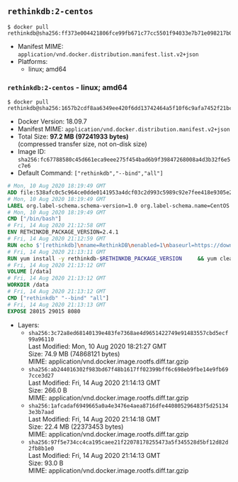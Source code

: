 ## `rethinkdb:2-centos`

```console
$ docker pull rethinkdb@sha256:ff373e004421806fce99fb671c77cc5501f94033e7b71e098217b06527a6c848
```

-	Manifest MIME: `application/vnd.docker.distribution.manifest.list.v2+json`
-	Platforms:
	-	linux; amd64

### `rethinkdb:2-centos` - linux; amd64

```console
$ docker pull rethinkdb@sha256:1657b2cdf8aa6349ee420f6dd13742464a5f10f6c9afa7452f21bc77dadb6680
```

-	Docker Version: 18.09.7
-	Manifest MIME: `application/vnd.docker.distribution.manifest.v2+json`
-	Total Size: **97.2 MB (97241933 bytes)**  
	(compressed transfer size, not on-disk size)
-	Image ID: `sha256:fc67788580c45d661eca9eee275f454bad6b9f39847268008a4d3b32f6e5c7e6`
-	Default Command: `["rethinkdb","--bind","all"]`

```dockerfile
# Mon, 10 Aug 2020 18:19:49 GMT
ADD file:538afc0c5c964ce0dde0141953a4dcf03c2d993c5989c92e7fee418e9305e2a3 in / 
# Mon, 10 Aug 2020 18:19:49 GMT
LABEL org.label-schema.schema-version=1.0 org.label-schema.name=CentOS Base Image org.label-schema.vendor=CentOS org.label-schema.license=GPLv2 org.label-schema.build-date=20200809
# Mon, 10 Aug 2020 18:19:49 GMT
CMD ["/bin/bash"]
# Fri, 14 Aug 2020 21:12:58 GMT
ENV RETHINKDB_PACKAGE_VERSION=2.4.1
# Fri, 14 Aug 2020 21:12:59 GMT
RUN echo $'[rethinkdb]\nname=RethinkDB\nenabled=1\nbaseurl=https://download.rethinkdb.com/repository/centos/8/x86_64/\ngpgkey=https://download.rethinkdb.com/repository/raw/pubkey.gpg\ngpgcheck=1\n' >> /etc/yum.repos.d/rethinkdb.repo
# Fri, 14 Aug 2020 21:13:11 GMT
RUN yum install -y rethinkdb-$RETHINKDB_PACKAGE_VERSION 	&& yum clean all
# Fri, 14 Aug 2020 21:13:12 GMT
VOLUME [/data]
# Fri, 14 Aug 2020 21:13:12 GMT
WORKDIR /data
# Fri, 14 Aug 2020 21:13:12 GMT
CMD ["rethinkdb" "--bind" "all"]
# Fri, 14 Aug 2020 21:13:13 GMT
EXPOSE 28015 29015 8080
```

-	Layers:
	-	`sha256:3c72a8ed68140139e483fe7368ae4d9651422749e91483557cbd5ecf99a96110`  
		Last Modified: Mon, 10 Aug 2020 18:21:27 GMT  
		Size: 74.9 MB (74868121 bytes)  
		MIME: application/vnd.docker.image.rootfs.diff.tar.gzip
	-	`sha256:ab244016302f983bd67f48b1617ff02399bff6c698eb9fbe14e9fb697cce3d27`  
		Last Modified: Fri, 14 Aug 2020 21:14:13 GMT  
		Size: 266.0 B  
		MIME: application/vnd.docker.image.rootfs.diff.tar.gzip
	-	`sha256:1afcadaf6949665a0a4e3476e4aea8716dfe440805296483f5d251343e3b7aad`  
		Last Modified: Fri, 14 Aug 2020 21:14:18 GMT  
		Size: 22.4 MB (22373453 bytes)  
		MIME: application/vnd.docker.image.rootfs.diff.tar.gzip
	-	`sha256:97f5e734cc4ca195caee21f22078178255473a5f345528d5bf12d82d2fb8b1e0`  
		Last Modified: Fri, 14 Aug 2020 21:14:13 GMT  
		Size: 93.0 B  
		MIME: application/vnd.docker.image.rootfs.diff.tar.gzip
